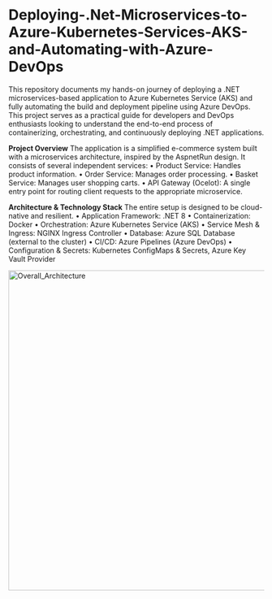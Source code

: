 # Deploying-.Net-Microservices-to-Azure-Kubernetes-Services-AKS-and-Automating-with-Azure-DevOps
This repository documents my hands-on journey of deploying a .NET microservices-based application to Azure Kubernetes Service (AKS) and fully automating the build and deployment pipeline using Azure DevOps.
This project serves as a practical guide for developers and DevOps enthusiasts looking to understand the end-to-end process of containerizing, orchestrating, and continuously deploying .NET applications.

**Project Overview**
The application is a simplified e-commerce system built with a microservices architecture, inspired by the AspnetRun design. It consists of several independent services:
•	Product Service: Handles product information.
•	Order Service: Manages order processing.
•	Basket Service: Manages user shopping carts.
•	API Gateway (Ocelot): A single entry point for routing client requests to the appropriate microservice.

**Architecture & Technology Stack**
The entire setup is designed to be cloud-native and resilient.
•	Application Framework: .NET 8
•	Containerization: Docker
•	Orchestration: Azure Kubernetes Service (AKS)
•	Service Mesh & Ingress: NGINX Ingress Controller
•	Database: Azure SQL Database (external to the cluster)
•	CI/CD: Azure Pipelines (Azure DevOps)
•	Configuration & Secrets: Kubernetes ConfigMaps & Secrets, Azure Key Vault Provider

<img width="962" height="630" alt="Overall_Architecture" src="https://github.com/user-attachments/assets/ff99b636-9ce5-4020-82de-f41818574fb7" />
